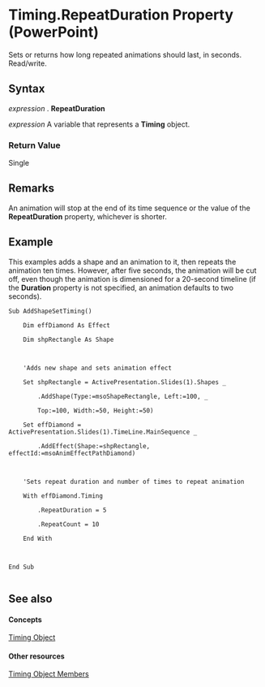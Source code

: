 
# Timing.RepeatDuration Property (PowerPoint)

Sets or returns how long repeated animations should last, in seconds. Read/write.


## Syntax

 _expression_ . **RepeatDuration**

 _expression_ A variable that represents a **Timing** object.


### Return Value

Single


## Remarks

An animation will stop at the end of its time sequence or the value of the  **RepeatDuration** property, whichever is shorter.


## Example

This examples adds a shape and an animation to it, then repeats the animation ten times. However, after five seconds, the animation will be cut off, even though the animation is dimensioned for a 20-second timeline (if the  **Duration** property is not specified, an animation defaults to two seconds).


```
Sub AddShapeSetTiming()

    Dim effDiamond As Effect

    Dim shpRectangle As Shape



    'Adds new shape and sets animation effect

    Set shpRectangle = ActivePresentation.Slides(1).Shapes _

        .AddShape(Type:=msoShapeRectangle, Left:=100, _

        Top:=100, Width:=50, Height:=50)

    Set effDiamond = ActivePresentation.Slides(1).TimeLine.MainSequence _

        .AddEffect(Shape:=shpRectangle, effectId:=msoAnimEffectPathDiamond)



    'Sets repeat duration and number of times to repeat animation

    With effDiamond.Timing

        .RepeatDuration = 5

        .RepeatCount = 10

    End With



End Sub


```


## See also


#### Concepts


[Timing Object](11f7dab2-f9ed-1883-ab74-93f1be481af6.md)
#### Other resources


[Timing Object Members](8d58b075-eb77-871e-7da4-11ba043eecca.md)
